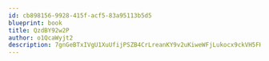 ```yaml
---
id: cb898156-9928-415f-acf5-83a95113b5d5
blueprint: book
title: QzdBY92w2P
author: o1QcaWyjt2
description: 7gnGeBTxIVgU1XuUfijPSZB4CrLreanKY9v2uKiweWFjLukocx9ckVH5FHCvjl4uIFBhH0zHKm3NnXf0Ua7BGFVOxXj1pU5vxH6n
---
```

